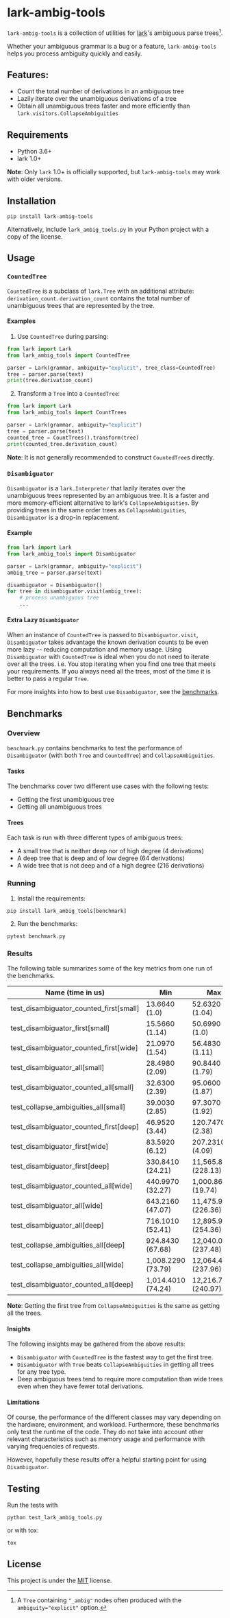 # lark-ambig-tools

`lark-ambig-tools` is a collection of utilities for [lark](https://github.com/lark-parser/lark)'s ambiguous parse
trees[^1].

[^1]: A `Tree` containing `"_ambig"` nodes often produced with the `ambiguity="explicit"` option.

Whether your ambiguous grammar is a bug or a feature, `lark-ambig-tools` helps
you process ambiguity quickly and easily.

## Features:

- Count the total number of derivations in an ambiguous tree
- Lazily iterate over the unambiguous derivations of a tree
- Obtain all unambiguous trees faster and more efficiently than `lark.visitors.CollapseAmbiguities`

## Requirements

- Python 3.6+
- lark 1.0+

**Note**: Only `lark` 1.0+ is officially supported, but `lark-ambig-tools` may
work with older versions.

## Installation

```
pip install lark-ambig-tools
```

Alternatively, include `lark_ambig_tools.py` in your Python project with a copy
of the license.

## Usage

### `CountedTree`

`CountedTree` is a subclass of `lark.Tree` with an additional attribute:
`derivation_count`. `derivation_count` contains the total number of unambiguous trees
that are represented by the tree.

#### Examples

1. Use `CountedTree` during parsing:

```python
from lark import Lark
from lark_ambig_tools import CountedTree

parser = Lark(grammar, ambiguity="explicit", tree_class=CountedTree)
tree = parser.parse(text)
print(tree.derivation_count)
```

2. Transform a `Tree` into a `CountedTree`:

```python
from lark import Lark
from lark_ambig_tools import CountTrees

parser = Lark(grammar, ambiguity="explicit")
tree = parser.parse(text)
counted_tree = CountTrees().transform(tree)
print(counted_tree.derivation_count)
```

**Note**: It is not generally recommended to construct `CountedTree`s directly.

### `Disambiguator`

`Disambiguator` is a `lark.Interpreter` that lazily iterates over the unambiguous
trees represented by an ambiguous tree. It is a faster and more memory-efficient
alternative to lark's `CollapseAmbiguities`. By providing trees in the
same order trees as `CollapseAmbiguities`, `Disambiguator` is a drop-in replacement.

#### Example

```python
from lark import Lark
from lark_ambig_tools import Disambiguator

parser = Lark(grammar, ambiguity="explicit")
ambig_tree = parser.parse(text)

disambiguator = Disambiguator()
for tree in disambiguator.visit(ambig_tree):
    # process unambiguous tree
    ...
```

#### Extra Lazy `Disambiguator`

When an instance of `CountedTree` is passed to `Disambiguator.visit`,
`Disambiguator` takes advantage the known derivation counts to be even more
lazy -- reducing computation and memory usage. Using  `Disambiguator` with
`CountedTree` is ideal when you do not need to iterate over all the trees. i.e.
You stop iterating when you find one tree that meets your requirements.
If you always need all the trees, most of the time it is better to pass a regular
`Tree`.

For more insights into how to best use `Disambiguator`, see the [benchmarks](#benchmarks).

## Benchmarks

### Overview

`benchmark.py` contains benchmarks to test the performance of `Disambiguator`
(with both `Tree` and `CountedTree`) and `CollapseAmbiguities`.

#### Tasks

The benchmarks cover two different use cases with the following tests:

- Getting the first unambiguous tree
- Getting all unambiguous trees

#### Trees

Each task is run with three different types of ambiguous trees:

- A small tree that is neither deep nor of high degree (4 derivations)
- A deep tree that is deep and of low degree (64 derivations)
- A wide tree that is not deep and of a high degree (216 derivations)

### Running

1. Install the requirements:

```
pip install lark_ambig_tools[benchmark]
```

2. Run the benchmarks:

```
pytest benchmark.py
```

### Results

The following table summarizes some of the key metrics from one run of the
benchmarks.


| Name (time in us)                        |         Min         |          Max          |       Mean          |   StdDev          |     Median          |
| -----------------------------------------|---------------------|-----------------------|---------------------|-------------------|---------------------|
| test_disambiguator_counted_first[small]  |     13.6640 (1.0)   |      52.6320 (1.04)   |    14.2129 (1.0)    |   1.5089 (1.37)   |    14.0090 (1.0)    |
| test_disambiguator_first[small]          |     15.5660 (1.14)  |      50.6990 (1.0)    |    16.1473 (1.14)   |   1.6425 (1.49)   |    15.9220 (1.14)   |
| test_disambiguator_counted_first[wide]   |     21.0970 (1.54)  |      56.4830 (1.11)   |    21.7083 (1.53)   |   1.9241 (1.75)   |    21.4750 (1.53)   |
| test_disambiguator_all[small]            |     28.4980 (2.09)  |      90.8440 (1.79)   |    29.1030 (2.05)   |   1.1015 (1.0)    |    28.9740 (2.07)   |
| test_disambiguator_counted_all[small]    |     32.6300 (2.39)  |      95.0600 (1.87)   |    33.6988 (2.37)   |   2.9152 (2.65)   |    33.2920 (2.38)   |
| test_collapse_ambiguities_all[small]     |     39.0030 (2.85)  |      97.3070 (1.92)   |    40.0052 (2.81)   |   2.9053 (2.64)   |    39.6080 (2.83)   |
| test_disambiguator_counted_first[deep]   |     46.9520 (3.44)  |     120.7470 (2.38)   |    48.3013 (3.40)   |   4.5244 (4.11)   |    47.6360 (3.40)   |
| test_disambiguator_first[wide]           |     83.5920 (6.12)  |     207.2310 (4.09)   |    86.4240 (6.08)   |   7.1662 (6.51)   |    85.4380 (6.10)   |
| test_disambiguator_first[deep]           |    330.8410 (24.21) |  11,565.8670 (228.13) |   342.4290 (24.09)  | 236.3552 (214.58) |   334.1530 (23.85)  |
| test_disambiguator_counted_all[wide]     |    440.9970 (32.27) |   1,000.8610 (19.74)  |   448.8748 (31.58)  |  25.9656 (23.57)  |   444.5130 (31.73)  |
| test_disambiguator_all[wide]             |    643.2160 (47.07) |  11,475.9880 (226.36) |   728.5492 (51.26)  | 840.6795 (763.25) |   650.9210 (46.46)  |
| test_disambiguator_all[deep]             |    716.1010 (52.41) |  12,895.9900 (254.36) |   831.8742 (58.53)  | 966.1033 (877.12) |   739.4460 (52.78)  |
| test_collapse_ambiguities_all[deep]      |    924.8430 (67.68) |  12,040.0150 (237.48) | 1,019.8753 (71.76)  | 932.9566 (847.02) |   931.7700 (66.51)  |
| test_collapse_ambiguities_all[wide]      |  1,008.2290 (73.79) |  12,064.4850 (237.96) | 1,104.9380 (77.74)  | 910.6654 (826.78) | 1,016.4430 (72.56)  |
| test_disambiguator_counted_all[deep]     |  1,014.4010 (74.24) |  12,216.7780 (240.97) | 1,118.3364 (78.68)  | 952.4029 (864.68) | 1,022.4965 (72.99)  |


**Note**: Getting the first tree from `CollapseAmbiguities` is the same as
getting all the trees.

#### Insights

The following insights may be gathered from the above results:

- `Disambiguator` with `CountedTree` is the fastest way to get the first tree.
- `Disambiguator` with `Tree` beats `CollapseAmbiguities` in getting all trees for any tree type.
- Deep ambiguous trees tend to require more computation than wide trees even when they have fewer total derivations.

#### Limitations

Of course, the performance of the different classes may vary depending on the
hardware, environment, and workload. Furthermore, these benchmarks only test
the runtime of the code. They do not take into account other relevant
characteristics such as memory usage and performance with varying frequencies of requests.

However, hopefully these results offer a helpful starting point for using
`Disambiguator`.

## Testing

Run the tests with

```
python test_lark_ambig_tools.py
```

or with tox:

```
tox
```

## License

This project is under the [MIT](LICENSE) license.
